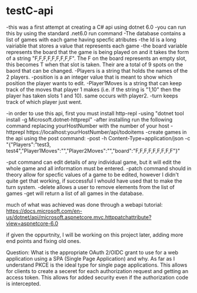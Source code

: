 # testC-api
-this was a first attempt at creating a C# api using dotnet 6.0
-you can run this by using the standard .net6.0 run command
-The database contains a list of games with each game having specfic atributes 
  -the Id is a long vairiable that stores a value that represents each game
  -the board variable represents the board that the game is being played on and it takes the form of a string "F,F,F,F,F,F,F,F,F". The F on the board represents an empty    slot, this becomes T when that slot is taken. Their are a total of 9 spots on the baord that can be changed.
  -Players is a string that holds the names of the 2 players.
  -position is a an integer value that is meant to show which position the player wants to edit.
  -Player1Moves is a string that can keep track of the moves that player 1 makes (i.e. if the string is "1,10" then the player has taken slots 1 and 10). same occurs        with player2.
  -turn keeps track of which player just went.

-in order to use this api, first you must install http-repl 
-using "dotnet tool install -g Microsoft.dotnet-httprepl"
-after installing run the following command replacing yourHostNumber with the number of your host
-httprepl https://localhost:yourHostNumber/api/todoitems
-create games in the api using the post command:
  -post -h Content-Type=application/json -c "{"Players":"test3, test4","Player1Moves":"","Player2Moves":"","board":"F,F,F,F,F,F,F,F,F"}"

-put command can edit details of any individual game, but it will edit the whole game and all information must be entered.
-patch command should in theory allow for specfic values of a game to be edited, however I didn't quite get that working, if successful I whould have used that to make the turn system.
-delete allows a user to remove elements from the list of games
-get will return a list of all games in the database.

much of what was achieved was done through a webapi tutorial:
https://docs.microsoft.com/en-us/dotnet/api/microsoft.aspnetcore.mvc.httppatchattribute?view=aspnetcore-6.0

if given the oppurtnity, I will be working on this project later, adding more end points and fixing old ones.

Question: What is the appropriate OAuth 2/OIDC grant to use for a web application using a SPA (Single
Page Application) and why.
As far as I understand PKCE is the ideal type for single page applications. This allows for clients to create a seceret for each authorization request and getting an access token. This allows for added security even if the authorization code is intercepted.


  
  
